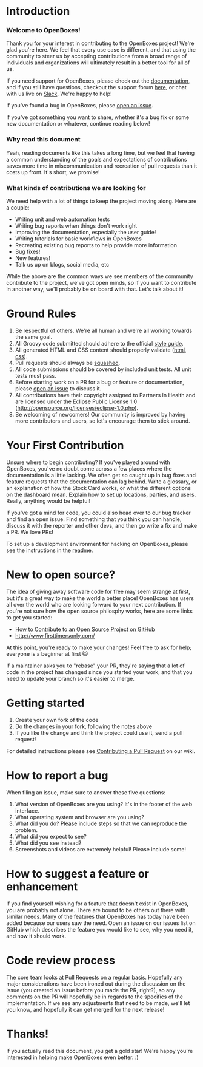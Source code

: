 # Introduction

### Welcome to OpenBoxes!

Thank you for your interest in contributing to the OpenBoxes project! We're glad you're here. We feel that every use case is different, and that using the community to steer us by accepting contributions from a broad range of individuals and organizations will ultimately result in a better tool for all of us.

If you need support for OpenBoxes, please check out the [documentation](https://docs.openboxes.com), and if you still have questions, checkout the support forum [here](https://openboxes.uservoice.com/forums/163294-general), or chat with us live on [Slack](http://slack-signup.openboxes.com). We're happy to help!

If you've found a bug in OpenBoxes, please [open an issue](https://github.com/openboxes/openboxes/issues/new).

If you've got something you want to share, whether it's a bug fix or some new documentation or whatever, continue reading below!

### Why read this document

Yeah, reading documents like this takes a long time, but we feel that having a common understanding of the goals and expectations of contributions saves more time in miscommunication and recreation of pull requests than it costs up front. It's short, we promise!

### What kinds of contributions we are looking for

We need help with a lot of things to keep the project moving along. Here are a couple:

- Writing unit and web automation tests
- Writing bug reports when things don't work right
- Improving the documentation, especially the user guide!
- Writing tutorials for basic workflows in OpenBoxes
- Recreating existing bug reports to help provide more information
- Bug fixes!
- New features!
- Talk us up on blogs, social media, etc

While the above are the common ways we see members of the community contribute to the project, we've got open minds, so if you want to contribute in another way, we'll probably be on board with that. Let's talk about it!

# Ground Rules

1. Be respectful of others. We're all human and we're all working towards the same goal.
2. All Groovy code submitted should adhere to the official [style guide](http://groovy-lang.org/style-guide.html).
3. All generated HTML and CSS content should properly validate ([html](https://validator.w3.org/), [css](http://jigsaw.w3.org/css-validator/)).
4. Pull requests should always be [squashed](https://help.github.com/en/articles/about-pull-request-merges#squash-and-merge-your-pull-request-commits).
5. All code submissions should be covered by included unit tests. All unit tests must pass.
6. Before starting work on a PR for a bug or feature or documentation, please [open an issue](https://github.com/openboxes/openboxes/issues/new) to discuss it.
7. All contributions have their copyright assigned to Partners In Health and are licensed under the Eclipse Public License 1.0 (http://opensource.org/licenses/eclipse-1.0.php).
7. Be welcoming of newcomers! Our community is improved by having more contributors and users, so let's encourage them to stick around.

# Your First Contribution

Unsure where to begin contributing? If you've played around with OpenBoxes, you've no doubt come across a few places where the documentation is a little lacking. We often get so caught up in bug fixes and feature requests that the documentation can lag behind. Write a glossary, or an explanation of how the Stock Card works, or what the different options on the dashboard mean. Explain how to set up locations, parties, and users. Really, anything would be helpful!

If you've got a mind for code, you could also head over to our bug tracker and find an open issue. Find something that you think you can handle, discuss it with the reporter and other devs, and then go write a fix and make a PR. We love PRs!

To set up a development environment for hacking on OpenBoxes, please see the instructions in the [readme](README.md).

# New to open source?

The idea of giving away software code for free may seem strange at first, but it's a great way to make the world a better place! OpenBoxes has users all over the world who are looking forward to your next contribution. If you're not sure how the open source philosphy works, here are some links to get you started:

- [How to Contribute to an Open Source Project on GitHub](https://egghead.io/series/how-to-contribute-to-an-open-source-project-on-github)
- http://www.firsttimersonly.com/

At this point, you're ready to make your changes! Feel free to ask for help; everyone is a beginner at first :smile_cat:

If a maintainer asks you to "rebase" your PR, they're saying that a lot of code in the project has changed since you started your work, and that you need to update your branch so it's easier to merge.

# Getting started

1. Create your own fork of the code
2. Do the changes in your fork, following the notes above
3. If you like the change and think the project could use it, send a pull request!

For detailed instructions please see [Contributing a Pull Request](https://github.com/openboxes/openboxes/wiki/Contributing-a-Pull-Request) on our wiki.

# How to report a bug

When filing an issue, make sure to answer these five questions:

1. What version of OpenBoxes are you using? It's in the footer of the web interface.
2. What operating system and browser are you using?
3. What did you do? Please include steps so that we can reproduce the problem.
4. What did you expect to see?
5. What did you see instead?
6. Screenshots and videos are extremely helpful! Please include some!

# How to suggest a feature or enhancement

If you find yourself wishing for a feature that doesn't exist in OpenBoxes, you are probably not alone. There are bound to be others out there with similar needs. Many of the features that OpenBoxes has today have been added because our users saw the need. Open an issue on our issues list on GitHub which describes the feature you would like to see, why you need it, and how it should work.

# Code review process

The core team looks at Pull Requests on a regular basis. Hopefully any major considerations have been ironed out during the discussion on the issue (you created an issue before you made the PR, right?), so any comments on the PR will hopefully be in regards to the specifics of the implementation. If we see any adjustments that need to be made, we'll let you know, and hopefully it can get merged for the next release!

# Thanks!

If you actually read this document, you get a gold star! We're happy you're interested in helping make OpenBoxes even better. :)

